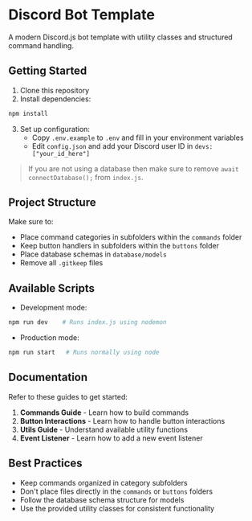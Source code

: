 # Discord Bot Template

A modern Discord.js bot template with utility classes and structured command handling.

## Getting Started

1. Clone this repository
2. Install dependencies:

```bash
npm install
```

3. Set up configuration:
   - Copy `.env.example` to `.env` and fill in your environment variables
   - Edit `config.json` and add your Discord user ID in `devs: ["your_id_here"]`

> If you are not using a database then make sure to remove `await connectDatabase();` from `index.js`.

## Project Structure

Make sure to:

- Place command categories in subfolders within the `commands` folder
- Keep button handlers in subfolders within the `buttons` folder
- Place database schemas in `database/models`
- Remove all `.gitkeep` files

## Available Scripts

- Development mode:

```bash
npm run dev    # Runs index.js using nodemon
```

- Production mode:

```bash
npm run start   # Runs normally using node
```

## Documentation

Refer to these guides to get started:

1. **Commands Guide** - Learn how to build commands
2. **Button Interactions** - Learn how to handle button interactions
3. **Utils Guide** - Understand available utility functions
4. **Event Listener** - Learn how to add a new event listener

## Best Practices

- Keep commands organized in category subfolders
- Don't place files directly in the `commands` or `buttons` folders
- Follow the database schema structure for models
- Use the provided utility classes for consistent functionality

